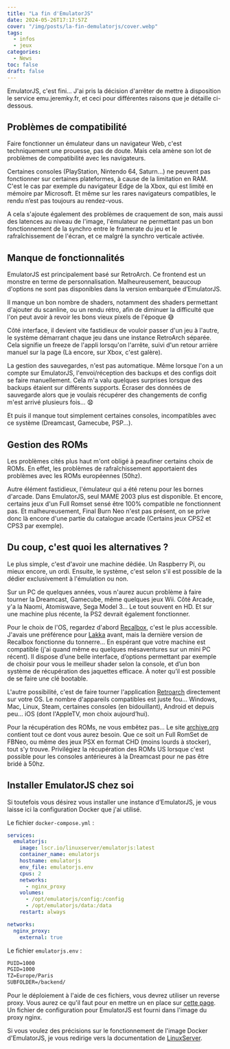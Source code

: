 ```yaml
---
title: "La fin d'EmulatorJS"
date: 2024-05-26T17:17:57Z
cover: "/img/posts/la-fin-demulatorjs/cover.webp"
tags:
  - infos
  - jeux
categories:
  - News
toc: false
draft: false
---
```


EmulatorJS, c'est fini... J'ai pris la décision d'arrêter de mettre à disposition le service emu.jeremky.fr, et ceci pour différentes raisons que je détaille ci-dessous.

## Problèmes de compatibilité

Faire fonctionner un émulateur dans un navigateur Web, c'est techniquement une prouesse, pas de doute. Mais cela amène son lot de problèmes de compatibilité avec les navigateurs.

Certaines consoles (PlayStation, Nintendo 64, Saturn...) ne peuvent pas fonctionner sur certaines plateformes, à cause de la limitation en RAM. C'est le cas par exemple du navigateur Edge de la Xbox, qui est limité en mémoire par Microsoft. Et même sur les rares navigateurs compatibles, le rendu n’est pas toujours au rendez-vous.

A cela s'ajoute également des problèmes de craquement de son, mais aussi des latences au niveau de l'image, l'émulateur ne permettant pas un bon fonctionnement de la synchro entre le framerate du jeu et le rafraîchissement de l'écran, et ce malgré la synchro verticale activée.

## Manque de fonctionnalités

EmulatorJS est principalement basé sur RetroArch. Ce frontend est un monstre en terme de personnalisation. Malheureusement, beaucoup d'options ne sont pas disponibles dans la version embarquée d’EmulatorJS.

Il manque un bon nombre de shaders, notamment des shaders permettant d'ajouter du scanline, ou un rendu rétro, afin de diminuer la difficulté que l'on peut avoir à revoir les bons vieux pixels de l'époque :sweat_smile:

Côté interface, il devient vite fastidieux de vouloir passer d'un jeu à l'autre, le système démarrant chaque jeu dans une instance RetroArch séparée. Cela signifie un freeze de l'appli lorsqu'on l'arrête, suivi d'un retour arrière manuel sur la page (Là encore, sur Xbox, c'est galère).

La gestion des sauvegardes, n'est pas automatique. Même lorsque l'on a un compte sur EmulatorJS, l'envoi/réception des backups et des configs doit se faire manuellement. Cela m'a valu quelques surprises lorsque des backups étaient sur différents supports. Écraser des données de sauvegarde alors que je voulais récupérer des changements de config m'est arrivé plusieurs fois... :anguished:

Et puis il manque tout simplement certaines consoles, incompatibles avec ce système (Dreamcast, Gamecube, PSP...).

## Gestion des ROMs

Les problèmes cités plus haut m'ont obligé à peaufiner certains choix de ROMs. En effet, les problèmes de rafraîchissement apportaient des problèmes avec les ROMs européennes (50hz).

Autre élément fastidieux, l'émulateur qui a été retenu pour les bornes d'arcade. Dans EmulatorJS, seul MAME 2003 plus est disponible. Et encore, certains jeux d'un Full Romset sensé être 100% compatible ne fonctionnent pas. Et malheureusement, Final Burn Neo n'est pas présent, on se prive donc là encore d'une partie du catalogue arcade (Certains jeux CPS2 et CPS3 par exemple).

## Du coup, c'est quoi les alternatives ?

Le plus simple, c'est d'avoir une machine dédiée. Un Raspberry Pi, ou mieux encore, un ordi. Ensuite, le système, c'est selon s'il est possible de la dédier exclusivement à l'émulation ou non.

Sur un PC de quelques années, vous n'aurez aucun problème à faire tourner la Dreamcast, Gamecube, même quelques jeux Wii. Côté Arcade, y'a la Naomi, Atomiswave, Sega Model 3... Le tout souvent en HD. Et sur une machine plus récente, la PS2 devrait également fonctionner.

Pour le choix de l'OS, regardez d'abord [Recalbox](https://www.recalbox.com/fr/), c'est le plus accessible. J'avais une préférence pour [Lakka](https://www.lakka.tv/) avant, mais la dernière version de Recalbox fonctionne du tonnerre... En espérant que votre machine est compatible (j'ai quand même eu quelques mésaventures sur un mini PC récent). Il dispose d’une belle interface, d’options permettant par exemple de choisir pour vous le meilleur shader selon la console, et d’un bon système de récupération des jaquettes efficace. À noter qu’il est possible de se faire une clé bootable.

L'autre possibilité, c'est de faire tourner l'application [Retroarch](https://www.retroarch.com/?page=platforms) directement sur votre OS. Le nombre d'appareils compatibles est juste fou... Windows, Mac, Linux, Steam, certaines consoles (en bidouillant), Android et depuis peu... iOS (dont l'AppleTV, mon choix aujourd’hui).

Pour la récupération des ROMs, ne vous embêtez pas... Le site [archive.org](https://archive.org/) contient tout ce dont vous aurez besoin. Que ce soit un Full RomSet de FBNeo, ou même des jeux PSX en format CHD (moins lourds à stocker), tout s'y trouve. Privilégiez la récupération des ROMs US lorsque c'est possible pour les consoles antérieures à la Dreamcast pour ne pas être bridé à 50hz.

## Installer EmulatorJS chez soi

Si toutefois vous désirez vous installer une instance d’EmulatorJS, je vous laisse ici la configuration Docker que j'ai utilisé.

Le fichier `docker-compose.yml` :

```yml
services:
  emulatorjs:
    image: lscr.io/linuxserver/emulatorjs:latest
    container_name: emulatorjs
    hostname: emulatorjs
    env_file: emulatorjs.env
    cpus: 2
    networks:
      - nginx_proxy
    volumes:
      - /opt/emulatorjs/config:/config
      - /opt/emulatorjs/data:/data
    restart: always

networks:
  nginx_proxy:
    external: true
```

Le fichier `emulatorjs.env` :

```txt
PUID=1000
PGID=1000
TZ=Europe/Paris
SUBFOLDER=/backend/
```

Pour le déploiement à l'aide de ces fichiers, vous devrez utiliser un reverse proxy. Vous aurez ce qu'il faut pour en mettre un en place sur [cette page](/posts/reverse-proxy-nginx/). Un fichier de configuration pour EmulatorJS est fourni dans l'image du proxy nginx.

Si vous voulez des précisions sur le fonctionnement de l'image Docker d'EmulatorJS, je vous redirige vers la documentation de [LinuxServer](https://docs.linuxserver.io/images/docker-emulatorjs/#docker-cli-click-here-for-more-info).

